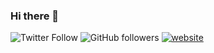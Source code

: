 ### Hi there 👋
![Twitter Follow](https://img.shields.io/twitter/follow/hadrienaka?label=Follow)
![GitHub followers](https://img.shields.io/github/followers/hadrienaka?label=Follow&style=social)
[![website](https://img.shields.io/badge/Website-46a2f1.svg?&style=flat-square&logo=Mozila&logoColor=white&link=https://hadrienaka.fr/)](https://hadrienaka.fr/)


